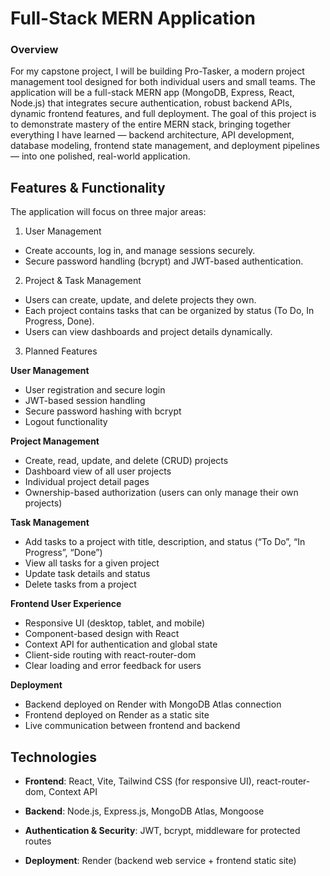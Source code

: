 # Full-Stack MERN Application
### Overview
For my capstone project, I will be building Pro-Tasker, a modern project management tool designed for both individual users and small teams. The application will be a full-stack MERN app (MongoDB, Express, React, Node.js) that integrates secure authentication, robust backend APIs, dynamic frontend features, and full deployment.
The goal of this project is to demonstrate mastery of the entire MERN stack, bringing together everything I have learned — backend architecture, API development, database modeling, frontend state management, and deployment pipelines — into one polished, real-world application.
## Features & Functionality
The application will focus on three major areas:
1. User Management
- Create accounts, log in, and manage sessions securely.
- Secure password handling (bcrypt) and JWT-based authentication.


2. Project & Task Management

- Users can create, update, and delete projects they own.
- Each project contains tasks that can be organized by status (To Do, In Progress, Done).
- Users can view dashboards and project details dynamically.


3. Planned Features <br>
   
**User Management**
- User registration and secure login
- JWT-based session handling
- Secure password hashing with bcrypt
- Logout functionality


**Project Management**
- Create, read, update, and delete (CRUD) projects
- Dashboard view of all user projects
- Individual project detail pages
- Ownership-based authorization (users can only manage their own projects)

**Task Management**
- Add tasks to a project with title, description, and status (“To Do”, “In Progress”, “Done”)
- View all tasks for a given project
- Update task details and status
- Delete tasks from a project

**Frontend User Experience**
- Responsive UI (desktop, tablet, and mobile)
- Component-based design with React
- Context API for authentication and global state
- Client-side routing with react-router-dom
- Clear loading and error feedback for users

**Deployment**
- Backend deployed on Render with MongoDB Atlas connection
- Frontend deployed on Render as a static site
- Live communication between frontend and backend


## Technologies
- **Frontend**: React, Vite, Tailwind CSS (for responsive UI), react-router-dom, Context API

- **Backend**: Node.js, Express.js, MongoDB Atlas, Mongoose


- **Authentication & Security**: JWT, bcrypt, middleware for protected routes


- **Deployment**: Render (backend web service + frontend static site)


